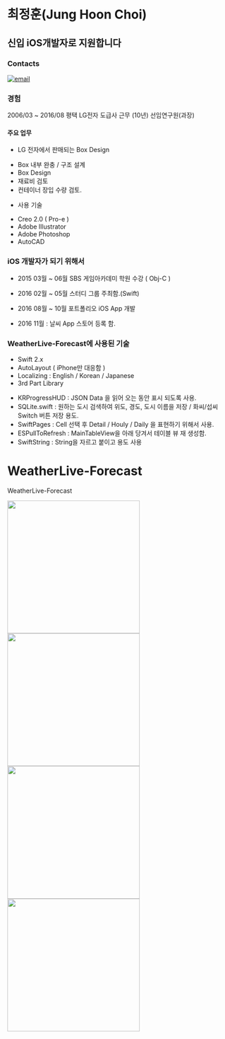 # 최정훈(Jung Hoon Choi)
## 신입 iOS개발자로 지원합니다

### Contacts
[![email](https://img.shields.io/badge/email-Junghoon-00059f.svg)](mailto:coolmint.swift@gmail.com)

### 경험
2006/03 ~ 2016/08 평택 LG전자 도급사 근무 (10년) 선임연구원(과장)

#### 주요 업무
- LG 전자에서 판매되는 Box Design 
 + Box 내부 완충 / 구조 설계 
 + Box Design
 + 재료비 검토
 + 컨테이너 장입 수량 검토.

- 사용 기술
 + Creo 2.0 ( Pro-e )
 + Adobe Illustrator
 + Adobe Photoshop
 + AutoCAD 
 
### iOS 개발자가 되기 위해서
- 2015 03월 ~ 06월  SBS 게임아카데미 학원 수강 ( Obj-C )
- 2016 02월 ~ 05월  스터디 그룹 주최함.(Swift)

- 2016 08월 ~ 10월 포트폴리오 iOS App 개발
- 2016 11월 : 날씨 App 스토어 등록 함.

### WeatherLive-Forecast에 사용된 기술
- Swift 2.x
- AutoLayout ( iPhone만 대응함 )
- Localizing : English / Korean / Japanese
- 3rd Part Library
 + KRProgressHUD : JSON Data 을 읽어 오는 동안 표시 되도록 사용.
 + SQLite.swift : 원하는 도시 검색하여 위도, 경도, 도시 이름을 저장 / 화씨/섭씨 Switch 버튼 저장 용도.
 + SwiftPages : Cell 선택 후 Detail / Houly / Daily 을 표현하기 위해서 사용.
 + ESPullToRefresh : MainTableView을 아래 당겨서 테이블 뷰 재 생성함.
 + SwiftString : String을 자르고 붙이고 용도 사용
 
# WeatherLive-Forecast
WeatherLive-Forecast

<a href="url"><img src="https://cloud.githubusercontent.com/assets/7751242/20178621/677c99e4-a795-11e6-9df2-dc8b6e791914.jpg" align="WeatherLive-Forecast Screen Shot" height="300"></a>
<a href="url"><img src="https://cloud.githubusercontent.com/assets/7751242/20178866/81daeaf6-a796-11e6-9021-6e07cbaea00b.jpg" align="WeatherLive-Forecast Screen Shot" height="300"></a>
<a href="url"><img src="https://cloud.githubusercontent.com/assets/7751242/20178869/84b53c4a-a796-11e6-94cb-d78ac027cf45.jpg" align="WeatherLive-Forecast Screen Shot" height="300"></a>
<a href="url"><img src="https://cloud.githubusercontent.com/assets/7751242/20178874/8626e466-a796-11e6-8646-d515196a8ff9.jpg" align="WeatherLive-Forecast Screen Shot" height="300"></a>


